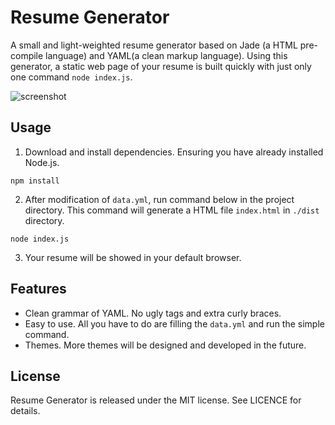 # Resume Generator
A small and light-weighted resume generator based on Jade (a HTML pre-compile language) and YAML(a clean markup language). Using this generator, a static web page of your resume is built quickly with just only one command `node index.js`.

![screenshot]()

## Usage
1. Download and install dependencies. Ensuring you have already installed Node.js.
  ```shell
  npm install
  ```
2. After modification of `data.yml`, run command below in the project directory. This command will generate a HTML file `index.html` in `./dist` directory.
  ```shell
  node index.js
  ```
3. Your resume will be showed in your default browser.

## Features

- Clean grammar of YAML. No ugly tags and extra curly braces.
- Easy to use. All you have to do are filling the `data.yml` and run the simple command.
- Themes. More themes will be designed and developed in the future.

## License
Resume Generator is released under the MIT license. See LICENCE for details.